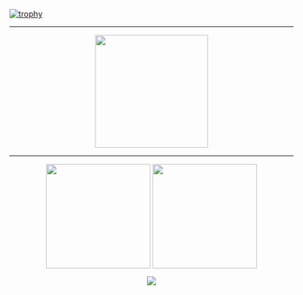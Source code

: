 [![trophy](https://github-profile-trophy.vercel.app/?username=DmitryShalaev&theme=juicyfresh&rank=-SECRET)](https://github.com/ryo-ma/github-profile-trophy)

---

<p align="center">
  <img height="200" src="https://streak-stats.demolab.com?user=DmitryShalaev&theme=highcontrast&card_width=846">
</p>

--- 

<p align="center">
  <img height=185 align="center" src="https://github-readme-stats.vercel.app/api?username=DmitryShalaev&show_icons=true&theme=vision-friendly-dark" />
  <img height=185 align="center" src="https://github-readme-stats.vercel.app/api/top-langs/?username=DmitryShalaev&size_weight=0.1&count_weight=0.9&layout=compact&theme=vision-friendly-dark" />
</p>

<div id="header" align="center">
  <img src="https://komarev.com/ghpvc/?username=DmitryShalaev&style=for-the-badge&color=lightgrey&abbreviated=true"/>
</div>
